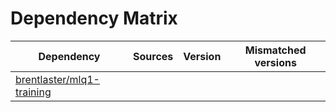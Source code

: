 # Dependency Matrix

Dependency | Sources | Version | Mismatched versions
---------- | ------- | ------- | -------------------
[brentlaster/mlq1-training](https://github.com/brentlaster/mlq1-training.git) |  | []() | 
